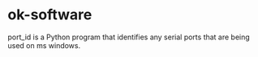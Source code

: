 # ok-software
port_id is a Python program that identifies any serial ports that are being used on ms windows.
